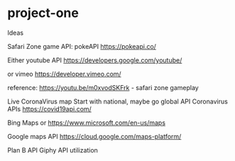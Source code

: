 # project-one

Ideas

Safari Zone game
API: 
pokeAPI
https://pokeapi.co/

Either youtube API 
https://developers.google.com/youtube/

or vimeo
https://developer.vimeo.com/

reference: https://youtu.be/m0xvodSKFrk - safari zone gameplay


Live CoronaVirus map
Start with national, maybe go global
API
Coronavirus APIs
https://covid19api.com/

Bing Maps or
https://www.microsoft.com/en-us/maps

Google maps API
https://cloud.google.com/maps-platform/


Plan B API
Giphy API utilization
